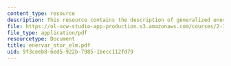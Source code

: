 ```yaml
---
content_type: resource
description: This resource contains the description of generalized energy variables.
file: https://ol-ocw-studio-app-production.s3.amazonaws.com/courses/2-141-modeling-and-simulation-of-dynamic-systems-fall-2006/9f3ceeb86ed5922b79851becc112fd79_enervar_stor_elm.pdf
file_type: application/pdf
resourcetype: Document
title: enervar_stor_elm.pdf
uid: 9f3ceeb8-6ed5-922b-7985-1becc112fd79
---
```

